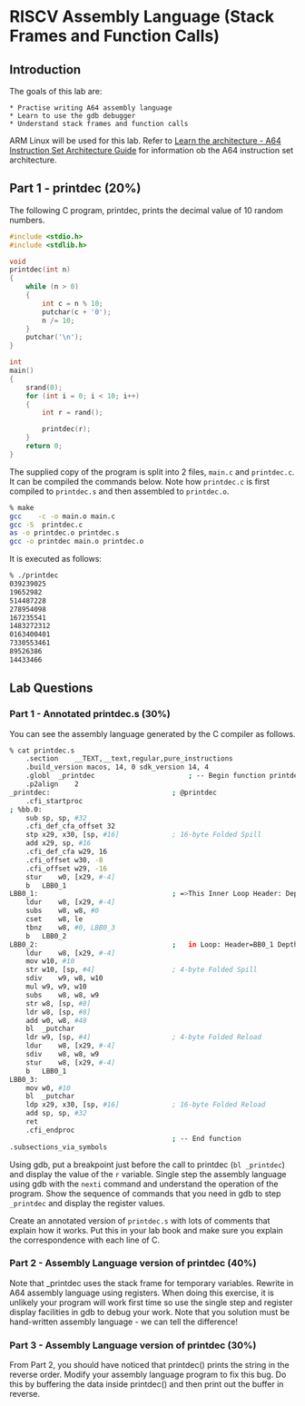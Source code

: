 # RISCV Assembly Language (Stack Frames and Function Calls)

## Introduction
The goals of this lab are:

    * Practise writing A64 assembly language
    * Learn to use the gdb debugger
    * Understand stack frames and function calls

ARM Linux will be used for this lab. Refer to [Learn the architecture - A64 Instruction Set Architecture Guide](https://developer.arm.com/documentation/102374/0101) for information ob the A64 instruction set architecture.

## Part 1 - printdec (20%)
The following C program, printdec, prints the decimal value of 10 random numbers.

```C
#include <stdio.h>
#include <stdlib.h>

void
printdec(int n)
{
    while (n > 0)
    {
        int c = n % 10;
        putchar(c + '0');
        n /= 10;
    }
    putchar('\n');
}

int
main()
{
    srand(0);
    for (int i = 0; i < 10; i++)
    {
        int r = rand();

        printdec(r);
    }
    return 0;
}
```

The supplied copy of the program is split into 2 files, ```main.c``` and ```printdec.c```.
It can be compiled the commands below. Note how ```printdec.c``` is first compiled to ```printdec.s``` and then assembled to ```printdec.o```.

```bash
% make
gcc    -c -o main.o main.c
gcc -S  printdec.c
as -o printdec.o printdec.s
gcc -o printdec main.o printdec.o
```

It is executed as follows:
```bash
% ./printdec
039239025
19652982
514487228
278954098
167235541
1483272312
0163400401
7330553461
89526386
14433466
```

## Lab Questions


### Part 1 - Annotated printdec.s (30%)
You can see the assembly language generated by the C compiler as follows.
```bash
% cat printdec.s
	.section	__TEXT,__text,regular,pure_instructions
	.build_version macos, 14, 0	sdk_version 14, 4
	.globl	_printdec                       ; -- Begin function printdec
	.p2align	2
_printdec:                              ; @printdec
	.cfi_startproc
; %bb.0:
	sub	sp, sp, #32
	.cfi_def_cfa_offset 32
	stp	x29, x30, [sp, #16]             ; 16-byte Folded Spill
	add	x29, sp, #16
	.cfi_def_cfa w29, 16
	.cfi_offset w30, -8
	.cfi_offset w29, -16
	stur	w0, [x29, #-4]
	b	LBB0_1
LBB0_1:                                 ; =>This Inner Loop Header: Depth=1
	ldur	w8, [x29, #-4]
	subs	w8, w8, #0
	cset	w8, le
	tbnz	w8, #0, LBB0_3
	b	LBB0_2
LBB0_2:                                 ;   in Loop: Header=BB0_1 Depth=1
	ldur	w8, [x29, #-4]
	mov	w10, #10
	str	w10, [sp, #4]                   ; 4-byte Folded Spill
	sdiv	w9, w8, w10
	mul	w9, w9, w10
	subs	w8, w8, w9
	str	w8, [sp, #8]
	ldr	w8, [sp, #8]
	add	w0, w8, #48
	bl	_putchar
	ldr	w9, [sp, #4]                    ; 4-byte Folded Reload
	ldur	w8, [x29, #-4]
	sdiv	w8, w8, w9
	stur	w8, [x29, #-4]
	b	LBB0_1
LBB0_3:
	mov	w0, #10
	bl	_putchar
	ldp	x29, x30, [sp, #16]             ; 16-byte Folded Reload
	add	sp, sp, #32
	ret
	.cfi_endproc
                                        ; -- End function
.subsections_via_symbols
```
Using gdb, put a breakpoint just before the call to printdec (```bl _printdec```) and display the value of the ```r``` variable. 
Single step the assembly language using gdb with the ```nexti``` command
and understand the operation of the program. Show the sequence of commands that you need in gdb to step ```_printdec``` and display the register values.

Create an annotated version of ```printdec.s``` with lots of comments that explain how it works. Put this in your lab book and make sure you explain the correspondence with each line of C.

### Part 2 - Assembly Language version of printdec (40%)
Note that _printdec uses the stack frame for temporary variables. Rewrite in A64 assembly language using registers.
When doing this exercise, it is unlikely your program will work first time so use the single step and register display facilities in gdb to debug your work. Note that you solution must be hand-written assembly language - we can tell the difference!

### Part 3 - Assembly Language version of printdec (30%)
From Part 2, you should have noticed that printdec() prints the string in the reverse order. Modify your assembly language program to fix this bug. Do this by buffering the data inside printdec() and then print out the buffer in reverse.

